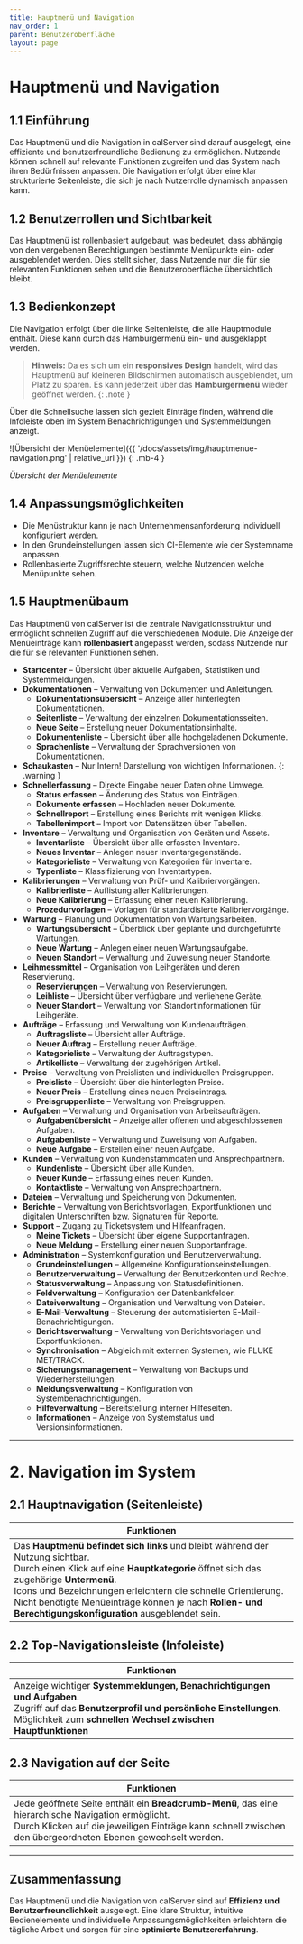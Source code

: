 ```yaml
---
title: Hauptmenü und Navigation
nav_order: 1
parent: Benutzeroberfläche
layout: page
---
```


# Hauptmenü und Navigation

## 1.1 Einführung

Das Hauptmenü und die Navigation in calServer sind darauf ausgelegt, eine effiziente und benutzerfreundliche Bedienung zu ermöglichen. Nutzende können schnell auf relevante Funktionen zugreifen und das System nach ihren Bedürfnissen anpassen. Die Navigation erfolgt über eine klar strukturierte Seitenleiste, die sich je nach Nutzerrolle dynamisch anpassen kann.

## 1.2 Benutzerrollen und Sichtbarkeit

Das Hauptmenü ist rollenbasiert aufgebaut, was bedeutet, dass abhängig von den vergebenen Berechtigungen bestimmte Menüpunkte ein- oder ausgeblendet werden. Dies stellt sicher, dass Nutzende nur die für sie relevanten Funktionen sehen und die Benutzeroberfläche übersichtlich bleibt.

## 1.3 Bedienkonzept

Die Navigation erfolgt über die linke Seitenleiste, die alle Hauptmodule enthält. Diese kann durch das Hamburgermenü ein- und ausgeklappt werden.

> **Hinweis:** Da es sich um ein **responsives Design** handelt, wird das Hauptmenü auf kleineren Bildschirmen automatisch ausgeblendet, um Platz zu sparen. Es kann jederzeit über das **Hamburgermenü** wieder geöffnet werden.
{: .note }

Über die Schnellsuche lassen sich gezielt Einträge finden, während die Infoleiste oben im System Benachrichtigungen und Systemmeldungen anzeigt.


![Übersicht der Menüelemente]({{ '/docs/assets/img/hauptmenue-navigation.png' | relative_url }})
{: .mb-4 }

*Übersicht der Menüelemente*

## 1.4 Anpassungsmöglichkeiten

- Die Menüstruktur kann je nach Unternehmensanforderung individuell konfiguriert werden.
- In den Grundeinstellungen lassen sich CI-Elemente wie der Systemname anpassen.
- Rollenbasierte Zugriffsrechte steuern, welche Nutzenden welche Menüpunkte sehen.

## 1.5 Hauptmenübaum

Das Hauptmenü von calServer ist die zentrale Navigationsstruktur und ermöglicht schnellen Zugriff auf die verschiedenen Module. Die Anzeige der Menüeinträge kann **rollenbasiert** angepasst werden, sodass Nutzende nur die für sie relevanten Funktionen sehen.

- **Startcenter** – Übersicht über aktuelle Aufgaben, Statistiken und Systemmeldungen.
- **Dokumentationen** – Verwaltung von Dokumenten und Anleitungen.
    - **Dokumentationsübersicht** – Anzeige aller hinterlegten Dokumentationen.
    - **Seitenliste** – Verwaltung der einzelnen Dokumentationsseiten.
    - **Neue Seite** – Erstellung neuer Dokumentationsinhalte.
    - **Dokumentenliste** – Übersicht über alle hochgeladenen Dokumente.
    - **Sprachenliste** – Verwaltung der Sprachversionen von Dokumentationen.
- **Schaukasten** – Nur Intern! Darstellung von wichtigen Informationen.
{: .warning }
- **Schnellerfassung** – Direkte Eingabe neuer Daten ohne Umwege.
    - **Status erfassen** – Änderung des Status von Einträgen.
    - **Dokumente erfassen** – Hochladen neuer Dokumente.
    - **Schnellreport** – Erstellung eines Berichts mit wenigen Klicks.
    - **Tabellenimport** – Import von Datensätzen über Tabellen.
- **Inventare** – Verwaltung und Organisation von Geräten und Assets.
    - **Inventarliste** – Übersicht über alle erfassten Inventare.
    - **Neues Inventar** – Anlegen neuer Inventargegenstände.
    - **Kategorieliste** – Verwaltung von Kategorien für Inventare.
    - **Typenliste** – Klassifizierung von Inventartypen.
- **Kalibrierungen** – Verwaltung von Prüf- und Kalibriervorgängen.
    - **Kalibrierliste** – Auflistung aller Kalibrierungen.
    - **Neue Kalibrierung** – Erfassung einer neuen Kalibrierung.
    - **Prozedurvorlagen** – Vorlagen für standardisierte Kalibriervorgänge.
- **Wartung** – Planung und Dokumentation von Wartungsarbeiten.
    - **Wartungsübersicht** – Überblick über geplante und durchgeführte Wartungen.
    - **Neue Wartung** – Anlegen einer neuen Wartungsaufgabe.
    - **Neuen Standort** – Verwaltung und Zuweisung neuer Standorte.
- **Leihmessmittel** – Organisation von Leihgeräten und deren Reservierung.
    - **Reservierungen** – Verwaltung von Reservierungen.
    - **Leihliste** – Übersicht über verfügbare und verliehene Geräte.
    - **Neuer Standort** – Verwaltung von Standortinformationen für Leihgeräte.
- **Aufträge** – Erfassung und Verwaltung von Kundenaufträgen.
    - **Auftragsliste** – Übersicht aller Aufträge.
    - **Neuer Auftrag** – Erstellung neuer Aufträge.
    - **Kategorieliste** – Verwaltung der Auftragstypen.
    - **Artikelliste** – Verwaltung der zugehörigen Artikel.
- **Preise** – Verwaltung von Preislisten und individuellen Preisgruppen.
    - **Preisliste** – Übersicht über die hinterlegten Preise.
    - **Neuer Preis** – Erstellung eines neuen Preiseintrags.
    - **Preisgruppenliste** – Verwaltung von Preisgruppen.
- **Aufgaben** – Verwaltung und Organisation von Arbeitsaufträgen.
    - **Aufgabenübersicht** – Anzeige aller offenen und abgeschlossenen Aufgaben.
    - **Aufgabenliste** – Verwaltung und Zuweisung von Aufgaben.
    - **Neue Aufgabe** – Erstellen einer neuen Aufgabe.
- **Kunden** – Verwaltung von Kundenstammdaten und Ansprechpartnern.
    - **Kundenliste** – Übersicht über alle Kunden.
    - **Neuer Kunde** – Erfassung eines neuen Kunden.
    - **Kontaktliste** – Verwaltung von Ansprechpartnern.
- **Dateien** – Verwaltung und Speicherung von Dokumenten.
- **Berichte** – Verwaltung von Berichtsvorlagen, Exportfunktionen und digitalen Unterschriften bzw. Signaturen für Reporte.
- **Support** – Zugang zu Ticketsystem und Hilfeanfragen.
    - **Meine Tickets** – Übersicht über eigene Supportanfragen.
    - **Neue Meldung** – Erstellung einer neuen Supportanfrage.
- **Administration** – Systemkonfiguration und Benutzerverwaltung.
    - **Grundeinstellungen** – Allgemeine Konfigurationseinstellungen.
    - **Benutzerverwaltung** – Verwaltung der Benutzerkonten und Rechte.
    - **Statusverwaltung** – Anpassung von Statusdefinitionen.
    - **Feldverwaltung** – Konfiguration der Datenbankfelder.
    - **Dateiverwaltung** – Organisation und Verwaltung von Dateien.
    - **E-Mail-Verwaltung** – Steuerung der automatisierten E-Mail-Benachrichtigungen.
    - **Berichtsverwaltung** – Verwaltung von Berichtsvorlagen und Exportfunktionen.
    - **Synchronisation** – Abgleich mit externen Systemen, wie FLUKE MET/TRACK.
    - **Sicherungsmanagement** – Verwaltung von Backups und Wiederherstellungen.
    - **Meldungsverwaltung** – Konfiguration von Systembenachrichtigungen.
    - **Hilfeverwaltung** – Bereitstellung interner Hilfeseiten.
    - **Informationen** – Anzeige von Systemstatus und Versionsinformationen.

---

# 2. Navigation im System

## 2.1 Hauptnavigation (Seitenleiste)

| Funktionen |
| ---------- |
| Das **Hauptmenü befindet sich links** und bleibt während der Nutzung sichtbar.<br>Durch einen Klick auf eine **Hauptkategorie** öffnet sich das zugehörige **Untermenü**.<br>Icons und Bezeichnungen erleichtern die schnelle Orientierung.<br>Nicht benötigte Menüeinträge können je nach **Rollen- und Berechtigungskonfiguration** ausgeblendet sein. |

## 2.2 Top-Navigationsleiste (Infoleiste)

| Funktionen |
| ---------- |
| Anzeige wichtiger **Systemmeldungen, Benachrichtigungen und Aufgaben**.<br>Zugriff auf das **Benutzerprofil und persönliche Einstellungen**.<br>Möglichkeit zum **schnellen Wechsel zwischen Hauptfunktionen** |

## 2.3 Navigation auf der Seite

| Funktionen |
| ---------- |
| Jede geöffnete Seite enthält ein **Breadcrumb-Menü**, das eine hierarchische Navigation ermöglicht.<br>Durch Klicken auf die jeweiligen Einträge kann schnell zwischen den übergeordneten Ebenen gewechselt werden. |

---

## Zusammenfassung

Das Hauptmenü und die Navigation von calServer sind auf **Effizienz und Benutzerfreundlichkeit** ausgelegt. Eine klare Struktur, intuitive Bedienelemente und individuelle Anpassungsmöglichkeiten erleichtern die tägliche Arbeit und sorgen für eine **optimierte Benutzererfahrung**.

